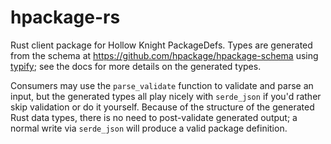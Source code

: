 # hpackage-rs

Rust client package for Hollow Knight PackageDefs. Types are generated from the schema at https://github.com/hpackage/hpackage-schema using [typify](https://crates.io/crates/typify); see the docs for more details on the generated types.

Consumers may use the `parse_validate` function to validate and parse an input, but the generated types all play nicely with
`serde_json` if you'd rather skip validation or do it yourself. Because of the structure of the generated Rust data types, there is no need to post-validate generated output; a normal write via `serde_json` will produce a valid package definition.
